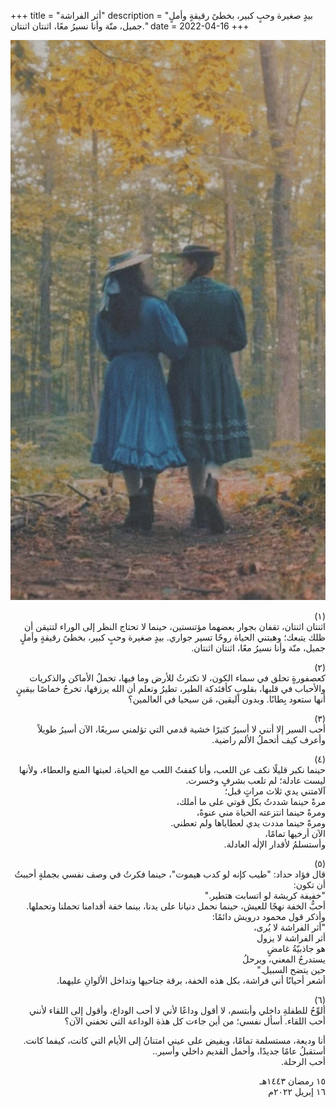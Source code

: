 +++
title = "أثر الفراشة"
description = "بيدٍ صغيرة وحبٍ كبير، بخطىً رقيقةٍ وأملٍ جميل، منّة وأنا نسيرُ معًا، اثنتان اثنتان."
date = 2022-04-16
+++

<head>
    <meta property="og:image" content="/public/mawadda-menna.jpg" />
</head>

<div dir="rtl">

![mawadda-menna](mawadda-menna.jpg)

(١) <br>
اثنتان اثنتان، تقفان بجوار بعضهما مؤتنستين، حينما لا تحتاج النظر إلى الوراء لتتيقن أن ظلك يتبعك؛ وهبتني الحياة روحًا تسير جواري. بيدٍ صغيرة وحبٍ كبير، بخطىً رقيقةٍ وأملٍ جميل، منّة وأنا نسيرُ معًا، اثنتان اثنتان.

(٢) <br>
 كعصفورةٍ تحلق في سماء الكون، لا تكترثُ للأرض وما فيها، تحملُ الأماكن والذكريات والأحباب في قلبها، بقلوبٍ كأفئدكة الطير، تطيرُ وتعلم أن الله يرزقها، تخرجُ خماصًا بيقينٍ أنها ستعود بِطانًا. وبدون اليقين، مَن سيحيا في العالمين؟

(٣) <br>
أحب السير إلا أنني لا أسيرُ كثيرًا خشية قدمي التي تؤلمني سريعًا، الآن أسيرُ طويلاً وأعرف كيف أتحملُ الألم راضية.

(٤) <br>
حينما نكبر قليلًا نكف عن اللعب، وأنا كففتُ اللعب مع الحياة، لعبتها المنع والعطاء، ولأنها ليست عادلة؛ لم تلعب بشرفٍ وخسرت. <br>
آلامتني يدي ثلاث مراتٍ قبل؛ <br>
مرةً حينما شددتُ بكل قوتي على ما أملك، <br>
ومرةً حينما انتزعته الحياة مني عنوةً، <br>
ومرةً حينما مددت يدي لعطاياها ولم تعطني. <br>
الآن أرخيها تمامًا،  <br>
وأستسلمُ لأقدار الإلٰه العادلة. <br>

(٥) <br>
قال فؤاد حداد: "طيب كإنه لو كدب هيموت"، حينما فكرتُ في وصف نفسي بجملةٍ أحببتُ أن تكون: <br>
"خفيفة كريشة لو اتسابت هتطير." <br>
أحبُّ الخفة نهجًا للعيش، حينما نحمل دنيانا على يدنا، بينما خفة أقدامنا تحملنا وتحملها. وأذكر قول محمود درويش دائمًا: <br>
"أثر الفراشة لا يُرى، <br>
أثر الفراشة لا يزول <br>
هو جاذبيّةُ غامضٍ <br>
يستدرجُ المعني، ويرحلُ <br>
حين يتضح السبيل." <br>
أشعر أحيانًا أني فراشة، بكل هذه الخفة، برقة جناحيها وتداخل الألوانِ عليهما.

(٦) <br>
ألوِّحُ للطفلةِ داخلي وأبتسم، لا أقول وداعًا لأني لا أحب الوداع، وأقول إلى اللقاء لأنني أحب اللقاء. أسأل نفسي؛ من أين جاءت كل هذة الوداعة التي تحفني الآن؟

أنا وديعة، مستسلمة تمامًا، ويفيض على عيني امتنانُ إلى الأيام التي كانت، كيفما كانت. <br>
أستقبلُ عامًا جديدًا، وأحمل القديم داخلي وأسير.. <br>
أحب الرحلة.

١٥ رمضان ١٤٤٣هـ <br>
١٦ إبريل ٢٠٢٢م

</div>